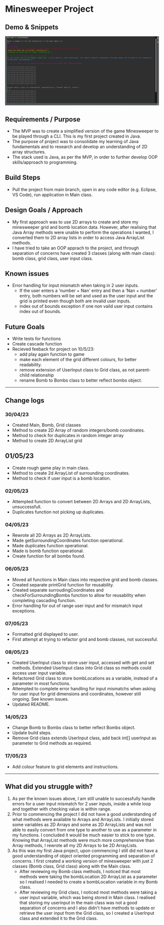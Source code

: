 # Minesweeper Project

## Demo & Snippets

![Minesweeper screenshot](assets/screenshot-minesweeper.png)

## Requirements / Purpose

-   The MVP was to create a simplified version of the game Minesweeper to be played through a CLI. This is my first project created in Java.
-   The purpose of project was to consolidate my learning of Java fundamentals and to research and develop an understanding of 2D array structures.
-   The stack used is Java, as per the MVP, in order to further develop OOP skills/approach to programming.

## Build Steps

-   Pull the project from main branch, open in any code editor (e.g. Eclipse, VS Code), run application in Main class.

## Design Goals / Approach

-   My first approach was to use 2D arrays to create and store my minesweeper grid and bomb location data. However, after realising that Java Array methods were unable to perform the operations I wanted, I converted them to 2D array lists in order to access Java ArrayList methods.
-   I have tried to take an OOP apprach to the project, and through separation of concerns have created 3 classes (along with main class): bomb class, grid class, user input class.

## Known issues

-   Error handling for input mismatch when taking in 2 user inputs.
    -   If the user enters a 'number + Nan' entry and then a 'Nan + number' entry, both numbers will be set and used as the user input and the grid is printed even though both are invalid user inputs.
    -   index out of bounds exception if one non vaild user input contains index out of bounds.

## Future Goals

-   Write tests for functions
-   Create cascade function
-   Recieved feeback for project on 10/5/23:
    -   add play again function to game
    -   make each element of the grid different colours, for better readability.
    -   remove extension of UserInput class to Grid class, as not parent-child relationship
    -   rename Bomb to Bombs class to better reflect bombs object.

---

## Change logs

### 30/04/23

-   Created Main, Bomb, Grid classes
-   Method to create 2D Array of random integers/bomb coordinates.
-   Method to check for duplicates in random integer array
-   Method to create 2D ArrayList grid

## 01/05/23

-   Create rough game play in main class.
-   Method to create 2d ArrayList of surrounding coordinates.
-   Method to check if user input is a bomb location.

### 02/05/23

-   Attempted function to convert between 2D Arrays and 2D ArrayLists, unsuccessfull.
-   Duplicates function not picking up duplicates.

### 04/05/23

-   Rewrote all 2D Arrays as 2D ArrayLists.
-   Made getSurroundingCoordinates function operational.
-   Made duplicates function operational.
-   Made is bomb function operational.
-   Create function for all bombs found.

### 06/05/23

-   Moved all functions in Main class into respective grid and bomb classes.
-   Created separate printGrid function for reusability.
-   Created separate surroudingCoordinates and checkForSurroundingBombs function to allow for reusability when completing cascading function.
-   Error handling for out of range user input and for mismatch input exceptions.

### 07/05/23

-   Formatted grid displayed to user.
-   First attempt at trying to refactor grid and bomb classes, not successful.

### 08/05/23

-   Created UserInput class to store user input, accessed with get and set methods. Extended UserInput class into Grid class so methods could access user input variable.
-   Refactored Grid class to store bombLocations as a variable, instead of a parameter in most functions.
-   Attempted to complete error handling for input mismatchs when asking for user input for grid dimensions and coordinates, however still ongoing. See known issues.
-   Updated README.

### 14/05/23

-   Change Bomb to Bombs class to better reflect Bombs object.
-   Update build steps.
-   Remove Grid class extends UserInput class, add back int[] userInput as parameter to Grid methods as required.

### 17/05/23

-   Add colour feature to grid elements and instructions.

---

## What did you struggle with?

1. As per the known issues above, I am still unable to successfully handle errors for a user input mismatch for 2 user inputs, inside a while loop and together with checking value is within range.
2. Prior to commencing the project I did not have a good understanding of what methods were available to Arrays and ArrayLists. I initially stored some variables as 2D Arrays and some as 2D ArrayLists and was not able to easily convert from one type to another to use as a parameter in my functions. I concluded it would be much easier to stick to one type. Knowing that ArrayList methods were much more comprehensive than Array methods, I rewrote all my 2D Arrays to be 2D ArrayLists.
3. As this was my first Java project, upon commencing I still did not have a good understanding of object oriented programming and separation of concerns. I first created a working version of minesweeper with just 2 classes (Bomb class, Grid class) along with the Main class.
    - After reviewing my Bomb class methods, I noticed that most methods were taking the bombLocation 2D ArrayList as a parameter so I realised I needed to create a bombLocation variable in my Bomb class.
    - After reviewing my Grid class, I noticed most methods were taking a user input variable, which was being stored in Main class. I realised that storing my userinput in the main class was not a good separation of concerns and I also didn't have methods to update or retrieve the user input from the Grid class, so I created a UserInput class and extended it to the Grid class.
